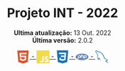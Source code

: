 <div align='center'>
    <h1>Projeto INT - 2022</h1>
</div>

<div align='center'>
    <p><strong>Ultima atualização:</strong> 13 Out. 2022<br><strong>Última versão:</strong> 2.0.2</p>
</div>

<div align='center'>
    <a target='_blank' href='https://github.com/drypzz/'>
        <div dir='auto'>
            <img align='center' src='https://raw.githubusercontent.com/devicons/devicon/master/icons/html5/html5-plain.svg' width='30' alt='html5'>
            -
            <img align='center' src='https://raw.githubusercontent.com/devicons/devicon/master/icons/javascript/javascript-plain.svg' width='30' alt='js'>
            -
            <img align='center' src='https://raw.githubusercontent.com/devicons/devicon/master/icons/css3/css3-plain.svg' width='30' alt='css3'>
            -
            <img align='center' src='https://raw.githubusercontent.com/devicons/devicon/master/icons/php/php-plain.svg' width='30' alt='php'>
            -
            <img align='center' src='https://raw.githubusercontent.com/devicons/devicon/master/icons/mysql/mysql-plain.svg' width='30' alt='mysql'>
        </div>
    </a>
</div>